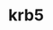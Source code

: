 ---
title: "krb5"
layout: cache
categories: [package, v0.19]
meta: {"versions": ["1.19.3"], "compilers": ["gcc@7.3.1"], "oss": ["amzn2"], "platforms": ["linux"], "targets": ["aarch64"], "stacks": ["aws-ahug-aarch64", "aws-isc-aarch64", "radiuss-aws-aarch64"], "num_specs": 2, "num_specs_by_stack": {"aws-isc-aarch64": 1, "aws-ahug-aarch64": 1, "radiuss-aws-aarch64": 1}}
spec_details: [{"hash": "ub3ra7s7mkrkmhi5sqq7t64mbh6et26q", "compiler": "gcc@7.3.1", "versions": ["1.19.3"], "os": "amzn2", "platform": "linux", "target": "aarch64", "variants": ["build_system=autotools", "+shared"], "stacks": ["aws-isc-aarch64", "aws-ahug-aarch64"], "size": "-", "tarball": "https://binaries.spack.io/releases/v0.19/build_cache/linux-amzn2-aarch64/gcc-7.3.1/krb5-1.19.3/linux-amzn2-aarch64-gcc-7.3.1-krb5-1.19.3-ub3ra7s7mkrkmhi5sqq7t64mbh6et26q.spack"}, {"hash": "qjjgf2lzidcbv5auutf3zhbwsaal6kkj", "compiler": "gcc@7.3.1", "versions": ["1.19.3"], "os": "amzn2", "platform": "linux", "target": "aarch64", "variants": ["build_system=autotools", "+shared"], "stacks": ["radiuss-aws-aarch64"], "size": "-", "tarball": "https://binaries.spack.io/releases/v0.19/build_cache/linux-amzn2-aarch64/gcc-7.3.1/krb5-1.19.3/linux-amzn2-aarch64-gcc-7.3.1-krb5-1.19.3-qjjgf2lzidcbv5auutf3zhbwsaal6kkj.spack"}]
---
